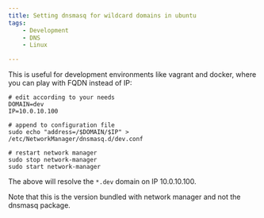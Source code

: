 ```yaml
---
title: Setting dnsmasq for wildcard domains in ubuntu
tags:
    - Development
    - DNS
    - Linux

---
```


This is useful for development environments like vagrant and docker, where
you can play with FQDN instead of IP:

    # edit according to your needs
    DOMAIN=dev
    IP=10.0.10.100

    # append to configuration file
    sudo echo "address=/$DOMAIN/$IP" > /etc/NetworkManager/dnsmasq.d/dev.conf

    # restart network manager
    sudo stop network-manager
    sudo start network-manager

The above will resolve the `*.dev` domain on IP 10.0.10.100.

Note that this is the version bundled with network manager and not the dnsmasq package.
